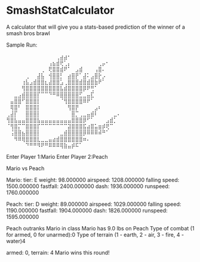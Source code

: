 # SmashStatCalculator
A calculator that will give you a stats-based prediction of the winner of a smash bros brawl

Sample Run:

⠀⠀⠀⠀⠀⠀⠀⠀⠀⠀⠀⠀⠀⢀⣴⣴⠂⠀⠀⠀⠀⠀⠀⠀⠀⠀⠀⠀⠀⠀
⠀⠀⠀⠀⠀⠀⠀⠀⠀⠀⠀⢠⣦⣾⢟⢁⡄⠀⠀⠀⠀⠀⠀⠀⢀⡤⠂⠀⠀⠀
⠀⠀⠀⠀⠀⠀⠀⠀⠀⢀⠀⢟⣿⣿⣾⠟⠁⠀⣠⣾⠀⠀⠀⢠⣿⠄⠀⠀⠀⠀
⠀⠀⠀⠀⠀⢀⠀⠀⣼⣧⠀⢺⣿⣿⡃⠀⣴⣿⡟⠁⣼⠅⣠⣿⡗⡠⠀⠀⠀⠀
⠀⠀⠀⠀⢰⣧⣠⣾⣿⣿⣆⣼⣿⣿⣡⢀⣿⣿⣿⣾⣿⣾⣿⣷⠟⠁⠀⠀⠀⠀
⠀⠀⠀⠀⢻⣿⣿⣿⣿⣿⣿⣿⣿⣿⣧⣾⣿⣿⣿⣿⡿⠟⢛⠁⠀⠀⠀⠀⠀⠀
⠀⠀⣀⣠⣾⣿⣿⣿⡏⠉⠉⠙⠛⠿⣿⣿⣿⣿⣿⣋⣀⣤⣏⠀⠀⠀⠀⠀⠀⠀
⠀⣤⣿⣿⠋⣿⣿⣿⡇⠀⠀⠀⠀⠀⠈⢻⣿⣿⣿⣿⠿⠟⠁⠀⠀⠀⠀⠀⠀⠀
⠀⢿⣿⠃⠀⣿⣿⣿⡇⠀⠀⠀⠀⠀⠀⠀⢻⣿⡟⠀⠀⠀⠀⣠⠆⠀⠀⠀⠀⠀
⢀⣼⡏⠀⠀⣿⣿⣿⡇⠀⠀⠀⠀⠀⠀⠀⠀⣿⡉⢀⣀⣤⣾⠇⠀⠀⠀⠀⣀⠄
⢻⣿⣧⣤⣤⣿⣿⣿⣧⣤⣤⣤⣤⣤⣤⣤⣤⣿⣿⣿⡿⠋⠁⠀⠀⠀⣠⣾⡁⠀
⠈⢻⣿⡍⠉⣿⣿⣿⡏⠉⠉⠉⠉⠉⠉⠉⣽⣿⣿⣿⣯⣴⣿⣥⣶⡾⢟⠉⠀⠀
⠀⢨⣿⣿⣦⣿⣿⣿⡇⠀⠀⠀⠀⠀⣀⣾⣿⣿⣿⣿⡿⠿⠿⠿⠾⠛⠁⠀⠀⠀
⠀⠀⠻⠿⢿⣿⣿⣿⣇⣀⣀⣤⣴⣾⣿⣿⣿⣿⣿⣿⠶⠄⠀⠀⠀⠀⠀⠀⠀⠀
⠀⠀⠀⠀⠀⠙⠛⠛⠻⠟⠛⠿⠿⠿⢿⣷⣤⡾⠯⠁⠀

Enter Player 1:Mario
Enter Player 2:Peach

 Mario
 vs Peach
 


Mario:
tier: E
weight: 98.000000
airspeed: 1208.000000
falling speed: 1500.000000
fastfall: 2400.000000
dash: 1936.000000
runspeed: 1760.000000

Peach:
tier: D
weight: 89.000000
airspeed: 1029.000000
falling speed: 1190.000000
fastfall: 1904.000000
dash: 1826.000000
runspeed: 1595.000000

Peach outranks Mario in class
Mario has 9.0 lbs on Peach
Type of combat (1 for armed, 0 for unarmed):0
Type of terrain (1 - earth, 2 - air, 3 - fire, 4 - water)4

armed: 0, terrain: 4
Mario wins this round!
